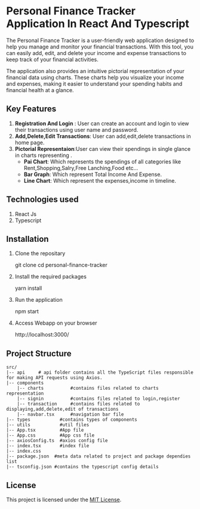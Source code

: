# Personal Finance Tracker Application In React And Typescript

The Personal Finance Tracker is a user-friendly web application designed to help you manage and monitor your financial transactions. With this tool, you can easily add, edit, and delete your income and expense transactions to keep track of your financial activities.

The application also provides an intuitive pictorial representation of your financial data using charts. These charts help you visualize your income and expenses, making it easier to understand your spending habits and financial health at a glance.

## Key Features

1. **Registration And Login** : User can create an account and login to view their transactions using user name and password.
2. **Add,Delete,Edit Transactions**: User can add,edit,delete transactions in home page.
3. **Pictorial Representaion**:User can view their spendings in single glance in charts representing .
     * **Pai Chart**: Which represents the spendings of all categories like Rent,Shopping,Salry,Free Lanching,Food etc...
     * **Bar Graph**: Which represent Total Income And Expense.
     * **Line Chart**: Which represent the expenses,income in timeline.

## Technologies used

1. React Js
2. Typescript

## Installation

1. Clone the repositary

    git clone <repository-url>
    cd personal-finance-tracker

2. Install the required packages

    yarn install

3. Run the application

    npm start

4. Access Webapp on your browser 

    http://localhost:3000/

## Project Structure 
```
src/
|-- api     # api folder contains all the TypeScript files responsible for making API requests using Axios.
|-- components 
    |-- charts          #contains files related to charts representation
    |-- signin          #contains files related to login,register
    |-- transaction     #contains files related to displaying,add,delete,edit of transactions 
    |-- navbar.tsx      #navigation bar file
|-- types           #contains types of components
|-- utils           #util files
|-- App.tsx         #App file
|-- App.css         #App css file
|-- axiosConfig.ts  #axios config file
|-- index.tsx       #index file
|-- index.css
|-- package.json  #meta data related to project and package dependies list
|-- tsconfig.json #contains the typescript config details
```
## License

This project is licensed under the [MIT License](https://opensource.org/license/MIT).




   
